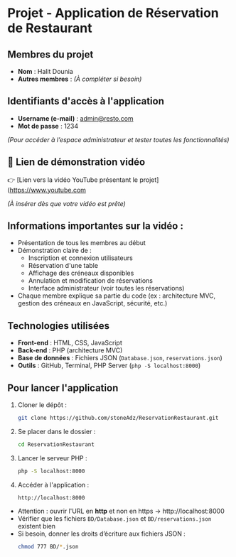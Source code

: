 #  Projet - Application de Réservation de Restaurant

##  Membres du projet

- **Nom** : Halit Dounia
- **Autres membres** : *(À compléter si besoin)*

##  Identifiants d'accès à l'application

- **Username (e-mail)** : admin@resto.com
- **Mot de passe** : 1234

*(Pour accéder à l’espace administrateur et tester toutes les fonctionnalités)*

## 🎥 Lien de démonstration vidéo

👉 [Lien vers la vidéo YouTube présentant le projet](https://www.youtube.com

*(À insérer dès que votre vidéo est prête)*

##  Informations importantes sur la vidéo :

- Présentation de tous les membres au début
- Démonstration claire de :
  - Inscription et connexion utilisateurs
  - Réservation d'une table
  - Affichage des créneaux disponibles
  - Annulation et modification de réservations
  - Interface administrateur (voir toutes les réservations)
- Chaque membre explique sa partie du code (ex : architecture MVC, gestion des créneaux en JavaScript, sécurité, etc.)

##  Technologies utilisées

- **Front-end** : HTML, CSS, JavaScript
- **Back-end** : PHP (architecture MVC)
- **Base de données** : Fichiers JSON (`Database.json`, `reservations.json`)
- **Outils** : GitHub, Terminal, PHP Server (`php -S localhost:8000`)

##  Pour lancer l'application

1. Cloner le dépôt :
    ```bash
    git clone https://github.com/stoneAdz/ReservationRestaurant.git
    ```

2. Se placer dans le dossier :
    ```bash
    cd ReservationRestaurant
    ```

3. Lancer le serveur PHP :
    ```bash
    php -S localhost:8000
    ```

4. Accéder à l'application :
    ```
    http://localhost:8000
    ```


- Attention : ouvrir l'URL en **http** et non en https → http://localhost:8000
- Vérifier que les fichiers `BD/Database.json` et `BD/reservations.json` existent bien
- Si besoin, donner les droits d’écriture aux fichiers JSON :
    ```bash
    chmod 777 BD/*.json
    ```



